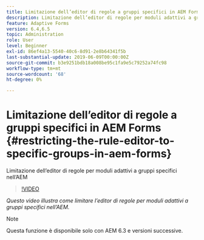 ```yaml
---
title: Limitazione dell’editor di regole a gruppi specifici in AEM Forms
description: Limitazione dell’editor di regole per moduli adattivi a gruppi specifici nell’AEM
feature: Adaptive Forms
version: 6.4,6.5
topic: Administration
role: User
level: Beginner
exl-id: 86ef4a13-5540-40c6-8d91-2e8b64341f5b
last-substantial-update: 2019-06-09T00:00:00Z
source-git-commit: b3e9251bdb18a008be95c1fa9e5c79252a74fc98
workflow-type: tm+mt
source-wordcount: '68'
ht-degree: 0%

---
```


# Limitazione dell’editor di regole a gruppi specifici in AEM Forms {#restricting-the-rule-editor-to-specific-groups-in-aem-forms}

Limitazione dell’editor di regole per moduli adattivi a gruppi specifici nell’AEM

>[!VIDEO](https://video.tv.adobe.com/v/19470?quality=12&learn=on)

*Questo video illustra come limitare l’editor di regole per moduli adattivi a gruppi specifici nell’AEM.*

>[!NOTE]
>
>Questa funzione è disponibile solo con AEM 6.3 e versioni successive.
